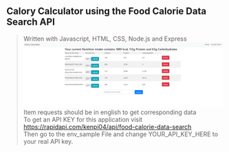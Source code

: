 ## Calory Calculator using the Food Calorie Data Search API

> Written with Javascript, HTML, CSS, Node.js and Express <br>
> <img src="calorygit.PNG">
> Item requests should be in english to get corresponding data <br>
> To get an API KEY for this application visit <a> https://rapidapi.com/kenpi04/api/food-calorie-data-search </a> <br>
> Then go to the env_sample File and change YOUR_API_KEY_HERE to your real API key.
